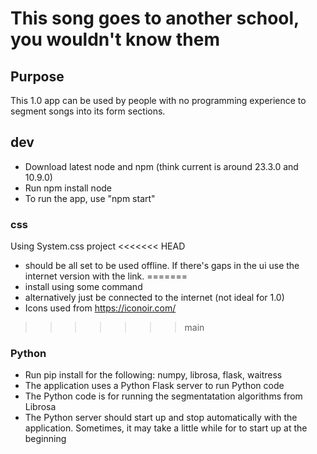 # This song goes to another school, you wouldn't know them

## Purpose
This 1.0 app can be used by people with no programming experience to segment songs into its form sections. 

## dev
- Download latest node and npm (think current is around 23.3.0 and 10.9.0)
- Run npm install node
- To run the app, use "npm start"

### css
Using System.css project
<<<<<<< HEAD
- should be all set to be used offline. If there's gaps in the ui use the internet version with the link.
=======
- install using some command
- alternatively just be connected to the internet (not ideal for 1.0)
- Icons used from https://iconoir.com/
>>>>>>> main

### Python
- Run pip install for the following: numpy, librosa, flask, waitress
- The application uses a Python Flask server to run Python code
- The Python code is for running the segmentatation algorithms from Librosa
- The Python server should start up and stop automatically with the application. Sometimes, it may take a little while for to start up at the beginning
